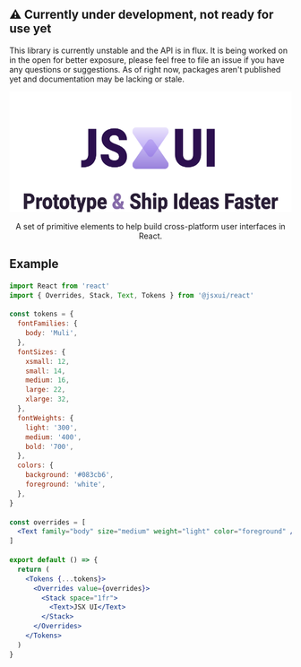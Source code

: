 ## ⚠️ Currently under development, not ready for use yet

This library is currently unstable and the API is in flux. It is being worked on in the open for better exposure, please feel free to file an issue if you have any questions or suggestions. As of right now, packages aren't published yet and documentation may be lacking or stale.

<p align="center">
  <img src="images/logo.jpg?raw=true" width="577" height="215" alt="JSXUI Prototype & Ship Ideas Faster" />
</p>

<p align="center">
  A set of primitive elements to help build cross-platform user interfaces in React.
</p>

## Example

```jsx
import React from 'react'
import { Overrides, Stack, Text, Tokens } from '@jsxui/react'

const tokens = {
  fontFamilies: {
    body: 'Muli',
  },
  fontSizes: {
    xsmall: 12,
    small: 14,
    medium: 16,
    large: 22,
    xlarge: 32,
  },
  fontWeights: {
    light: '300',
    medium: '400',
    bold: '700',
  },
  colors: {
    background: '#083cb6',
    foreground: 'white',
  },
}

const overrides = [
  <Text family="body" size="medium" weight="light" color="foreground" />,
]

export default () => {
  return (
    <Tokens {...tokens}>
      <Overrides value={overrides}>
        <Stack space="1fr">
          <Text>JSX UI</Text>
        </Stack>
      </Overrides>
    </Tokens>
  )
}
```
